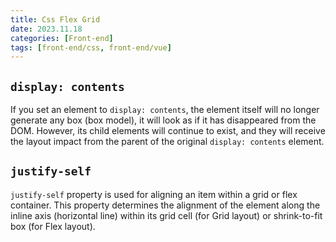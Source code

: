 ```yaml
---
title: Css Flex Grid
date: 2023.11.18
categories: [Front-end]
tags: [front-end/css, front-end/vue]
---
```


## `display: contents`

If you set an element to `display: contents`, the element itself will no longer generate any box (box model), it will look as if it has disappeared from the DOM. However, its child elements will continue to exist, and they will receive the layout impact from the parent of the original `display: contents` element.

## `justify-self`

`justify-self` property is used for aligning an item within a grid or flex container. This property determines the alignment of the element along the inline axis (horizontal line) within its grid cell (for Grid layout) or shrink-to-fit box (for Flex layout).